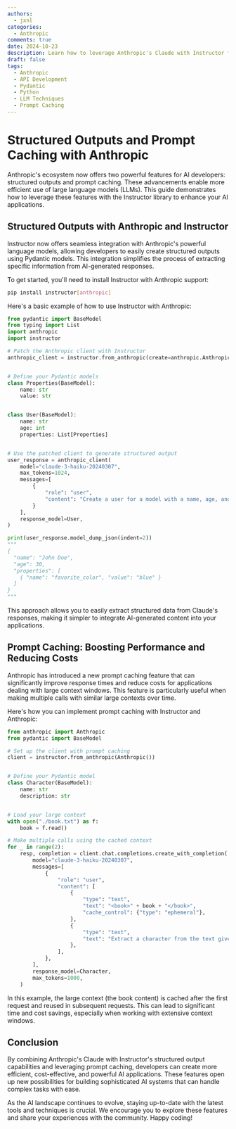 ```yaml
---
authors:
  - jxnl
categories:
  - Anthropic
comments: true
date: 2024-10-23
description: Learn how to leverage Anthropic's Claude with Instructor for structured outputs and prompt caching, enhancing AI application development.
draft: false
tags:
  - Anthropic
  - API Development
  - Pydantic
  - Python
  - LLM Techniques
  - Prompt Caching
---
```


# Structured Outputs and Prompt Caching with Anthropic

Anthropic's ecosystem now offers two powerful features for AI developers: structured outputs and prompt caching. These advancements enable more efficient use of large language models (LLMs). This guide demonstrates how to leverage these features with the Instructor library to enhance your AI applications.

## Structured Outputs with Anthropic and Instructor

Instructor now offers seamless integration with Anthropic's powerful language models, allowing developers to easily create structured outputs using Pydantic models. This integration simplifies the process of extracting specific information from AI-generated responses.

<!-- more -->

To get started, you'll need to install Instructor with Anthropic support:

```bash
pip install instructor[anthropic]
```

Here's a basic example of how to use Instructor with Anthropic:

```python
from pydantic import BaseModel
from typing import List
import anthropic
import instructor

# Patch the Anthropic client with Instructor
anthropic_client = instructor.from_anthropic(create=anthropic.Anthropic())


# Define your Pydantic models
class Properties(BaseModel):
    name: str
    value: str


class User(BaseModel):
    name: str
    age: int
    properties: List[Properties]


# Use the patched client to generate structured output
user_response = anthropic_client(
    model="claude-3-haiku-20240307",
    max_tokens=1024,
    messages=[
        {
            "role": "user",
            "content": "Create a user for a model with a name, age, and properties.",
        }
    ],
    response_model=User,
)

print(user_response.model_dump_json(indent=2))
"""
{
  "name": "John Doe",
  "age": 30,
  "properties": [
    { "name": "favorite_color", "value": "blue" }
  ]
}
"""
```

This approach allows you to easily extract structured data from Claude's responses, making it simpler to integrate AI-generated content into your applications.

## Prompt Caching: Boosting Performance and Reducing Costs

Anthropic has introduced a new prompt caching feature that can significantly improve response times and reduce costs for applications dealing with large context windows. This feature is particularly useful when making multiple calls with similar large contexts over time.

Here's how you can implement prompt caching with Instructor and Anthropic:

```python
from anthropic import Anthropic
from pydantic import BaseModel

# Set up the client with prompt caching
client = instructor.from_anthropic(Anthropic())


# Define your Pydantic model
class Character(BaseModel):
    name: str
    description: str


# Load your large context
with open("./book.txt") as f:
    book = f.read()

# Make multiple calls using the cached context
for _ in range(2):
    resp, completion = client.chat.completions.create_with_completion(
        model="claude-3-haiku-20240307",
        messages=[
            {
                "role": "user",
                "content": [
                    {
                        "type": "text",
                        "text": "<book>" + book + "</book>",
                        "cache_control": {"type": "ephemeral"},
                    },
                    {
                        "type": "text",
                        "text": "Extract a character from the text given above",
                    },
                ],
            },
        ],
        response_model=Character,
        max_tokens=1000,
    )
```

In this example, the large context (the book content) is cached after the first request and reused in subsequent requests. This can lead to significant time and cost savings, especially when working with extensive context windows.

## Conclusion

By combining Anthropic's Claude with Instructor's structured output capabilities and leveraging prompt caching, developers can create more efficient, cost-effective, and powerful AI applications. These features open up new possibilities for building sophisticated AI systems that can handle complex tasks with ease.

As the AI landscape continues to evolve, staying up-to-date with the latest tools and techniques is crucial. We encourage you to explore these features and share your experiences with the community. Happy coding!
